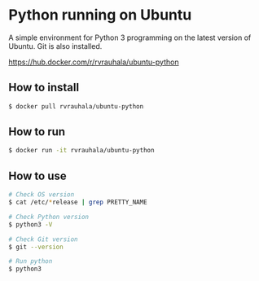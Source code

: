 # Python running on Ubuntu

A simple environment for Python 3 programming on the latest version of Ubuntu. Git is also installed.

https://hub.docker.com/r/rvrauhala/ubuntu-python

## How to install
```bash
$ docker pull rvrauhala/ubuntu-python
```

## How to run
```bash
$ docker run -it rvrauhala/ubuntu-python
```

## How to use
```bash
# Check OS version
$ cat /etc/*release | grep PRETTY_NAME 

# Check Python version
$ python3 -V

# Check Git version
$ git --version

# Run python
$ python3
```
